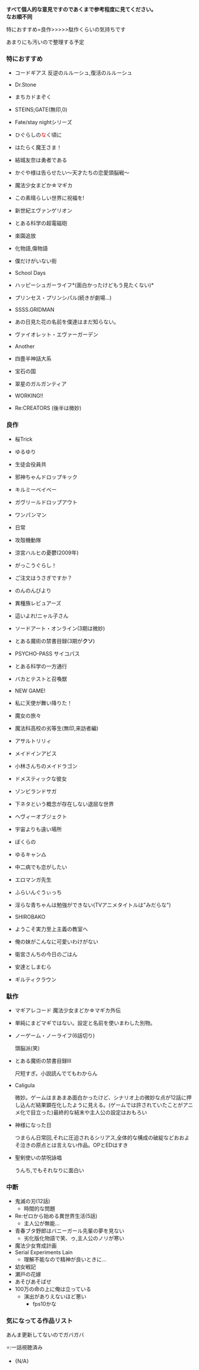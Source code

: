 **すべて個人的な意見ですのであくまで参考程度に見てください。**<br>**なお順不同**

特におすすめ=良作>>>>>駄作くらいの気持ちです

あまりにも汚いので整理する予定

### 特におすすめ

- コードギアス 反逆のルルーシュ,復活のルルーシュ

- Dr.Stone

- まちカドまぞく

- STEINS;GATE(無印,0)

- Fate/stay nightシリーズ

- ひぐらしの<span style="color:red">な</span>く頃に

- はたらく魔王さま！

- 結城友奈は勇者である

- かぐや様は告らせたい〜天才たちの恋愛頭脳戦〜

- 魔法少女まどか☆マギカ

- この素晴らしい世界に祝福を!

- 新世紀エヴァンゲリオン

- とある科学の超電磁砲

- 楽園追放

- 化物語,傷物語

- 僕だけがいない街

- School Days

- ハッピーシュガーライフ*\(面白かったけどもう見たくない)*

- プリンセス・プリンシパル(続きが劇場…)

- SSSS.GRIDMAN

- あの日見た花の名前を僕達はまだ知らない。

- ヴァイオレット・エヴァーガーデン

- Another

- 四畳半神話大系

- 宝石の国

- 翠星のガルガンティア

- WORKING!!

- Re:CREATORS (後半は微妙)

### 良作

- 桜Trick

- ゆるゆり

- 生徒会役員共

- 邪神ちゃんドロップキック

- キルミーベイベー

- ガヴリールドロップアウト

- ワンパンマン

- 日常

- 攻殻機動隊

- 涼宮ハルヒの憂鬱(2009年)

- がっこうぐらし！

- ご注文はうさぎですか？

- のんのんびより

- 異種族レビュアーズ

- 這いよれ!ニャル子さん

- ソードアート・オンライン(3期は微妙)

- とある魔術の禁書目録(3期が**クソ**)

- PSYCHO-PASS サイコパス

- とある科学の一方通行

- バカとテストと召喚獣

- NEW GAME!

- 私に天使が舞い降りた！

- 魔女の旅々

- 魔法科高校の劣等生(無印,来訪者編)

- アサルトリリィ

- メイドインアビス

- 小林さんちのメイドラゴン

- ドメスティックな彼女

- ゾンビランドサガ

- 下ネタという概念が存在しない退屈な世界

- ヘヴィーオブジェクト

- 宇宙よりも遠い場所

- ぼくらの

- ゆるキャン△

- 中二病でも恋がしたい

- エロマンガ先生

- ふらいんぐうぃっち

- 淫らな青ちゃんは勉強ができない(TVアニメタイトルは"みだらな")

- SHIROBAKO

- ようこそ実力至上主義の教室へ

- 俺の妹がこんなに可愛いわけがない

- 衛宮さんちの今日のごはん

- 安達としまむら

- ギルティクラウン

### 駄作

- マギアレコード 魔法少女まどか☆マギカ外伝

- 単純にまどマギではない。設定と名前を使いまわした別物。

- ノーゲーム・ノーライフ(6話切り)
  
  頭脳派(笑)

- とある魔術の禁書目録Ⅲ
  
  尺短すぎ。小説読んでてもわからん

- Caligula
  
  微妙。ゲームはまあまあ面白かったけど、シナリオ上の微妙な点が12話に押し込んだ結果顕在化したように見える。(ゲームでは許されていたことがアニメ化で目立った)最終的な結末や主人公の設定はおもろい

- 神様になった日
  
  つまらん日常回,それに圧迫されるシリアス,全体的な構成の破綻などおおよそ泣きの原点とは言えない作品。OPとEDはすき

- 聖剣使いの禁呪詠唱
  
  うんち,でもそれなりに面白い

### 中断

- 鬼滅の刃(12話)
  - 時間的な問題
- Re:ゼロから始める異世界生活(5話)
  - 主人公が無能…
- 青春ブタ野郎はバニーガール先輩の夢を見ない
  - 劣化版化物語で笑、ゥ,主人公のノリが寒い
- 魔法少女育成計画 
- Serial Experiments Lain
  - 理解不能なので精神が良いときに…
- 幼女戦記
- 瀬戸の花嫁
- あそびあそばせ
- 100万の命の上に俺は立っている
  - 演出がありえないほど悪い
    - fps10かな

### 気になってる作品リスト

あんま更新してないのでガバガバ

⭐:一話視聴済み

- {N/A}
